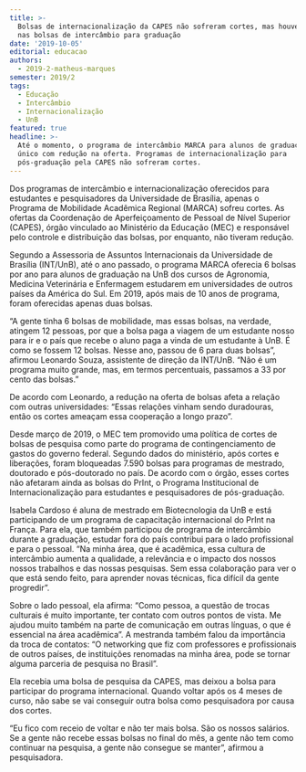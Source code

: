 ```yaml
---
title: >-
  Bolsas de internacionalização da CAPES não sofreram cortes, mas houve redução
  nas bolsas de intercâmbio para graduação 
date: '2019-10-05'
editorial: educacao
authors:
  - 2019-2-matheus-marques
semester: 2019/2
tags:
  - Educação
  - Intercâmbio
  - Internacionalização
  - UnB
featured: true
headline: >-
  Até o momento, o programa de intercâmbio MARCA para alunos de graduação foi o
  único com redução na oferta. Programas de internacionalização para
  pós-graduação pela CAPES não sofreram cortes.
---
```

Dos programas de intercâmbio e internacionalização oferecidos para estudantes e pesquisadores da Universidade de Brasília, apenas o Programa de Mobilidade Acadêmica Regional (MARCA) sofreu cortes. As ofertas da Coordenação de Aperfeiçoamento de Pessoal de Nível Superior (CAPES), órgão vinculado ao Ministério da Educação (MEC) e responsável pelo controle e distribuição das bolsas, por enquanto, não tiveram redução.

Segundo a Assessoria de Assuntos Internacionais da Universidade de Brasília (INT/UnB), até o ano passado, o programa MARCA oferecia 6 bolsas por ano para alunos de graduação na UnB dos cursos de Agronomia, Medicina Veterinária e Enfermagem estudarem em universidades de outros países da América do Sul. Em 2019, após mais de 10 anos de programa, foram oferecidas apenas duas bolsas.

“A gente tinha 6 bolsas de mobilidade, mas essas bolsas, na verdade, atingem 12 pessoas, por que a bolsa paga a viagem de um estudante nosso para ir e o país que recebe o aluno paga a vinda de um estudante à UnB. É como se fossem 12 bolsas. Nesse ano, passou de 6 para duas bolsas”, afirmou Leonardo Souza, assistente de direção da INT/UnB. “Não é um programa muito grande, mas, em termos percentuais, passamos a 33 por cento das bolsas.” 

De acordo com Leonardo, a redução na oferta de bolsas afeta a relação com outras universidades: “Essas relações vinham sendo duradouras, então os cortes ameaçam essa cooperação a longo prazo”.

Desde março de 2019, o MEC tem promovido uma política de cortes de bolsas de pesquisa como parte do programa de contingenciamento de gastos do governo federal. Segundo dados do ministério, após cortes e liberações, foram bloqueadas 7.590 bolsas para programas de mestrado, doutorado e pós-doutorado no país. De acordo com o órgão, esses cortes não afetaram ainda as bolsas do PrInt, o Programa Institucional de Internacionalização para estudantes e pesquisadores de pós-graduação.

Isabela Cardoso é aluna de mestrado em Biotecnologia da UnB e está participando de um programa de capacitação internacional do PrInt na França. Para ela, que também participou de programa de intercâmbio durante a graduação, estudar fora do país contribui para o lado profissional e para o pessoal. “Na minha área, que é acadêmica, essa cultura de intercâmbio aumenta a qualidade, a relevância e o impacto dos nossos nossos trabalhos e das nossas pesquisas. Sem essa colaboração para ver o que está sendo feito, para aprender novas técnicas, fica difícil da gente progredir”. 

Sobre o lado pessoal, ela afirma: “Como pessoa, a questão de trocas culturais é muito importante, ter contato com outros pontos de vista. Me ajudou muito também na parte de comunicação em outras línguas, o que é essencial na área acadêmica”. A mestranda também falou da importância da troca de contatos: “O networking que fiz com professores e profissionais de outros países, de instituições renomadas na minha área, pode se tornar alguma parceria de pesquisa no Brasil”.

Ela recebia uma bolsa de pesquisa da CAPES, mas deixou a bolsa para participar do programa internacional. Quando voltar após os 4 meses de curso, não sabe se vai conseguir outra bolsa como pesquisadora por causa dos cortes.

“Eu fico com receio de voltar e não ter mais bolsa. São os nossos salários. Se a gente não recebe essas bolsas no final do mês, a gente não tem como continuar na pesquisa, a gente não consegue se manter”, afirmou a pesquisadora.
